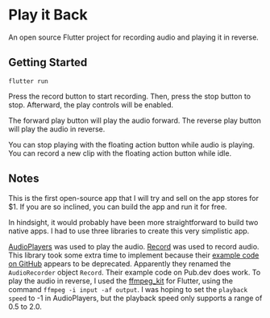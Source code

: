 # Play it Back

An open source Flutter project for recording audio and playing it in reverse.

## Getting Started
```
flutter run
```

Press the record button to start recording.
Then, press the stop button to stop.
Afterward, the play controls will be enabled.

The forward play button will play the audio forward.
The reverse play button will play the audio in reverse.

You can stop playing with the floating action button while audio is playing.
You can record a new clip with the floating action button while idle.

## Notes

This is the first open-source app that I will try and sell on the app stores for $1.
If you are so inclined, you can build the app and run it for free.

In hindsight, it would probably have been more straightforward to build two native apps.
I had to use three libraries to create this very simplistic app.

<a href="https://pub.dev/packages/audioplayers">AudioPlayers</a> was used to play the audio.
<a href="https://pub.dev/packages/record/example">Record</a> was used to record audio. This library took some extra time to implement because their <a href="https://pub.dev/packages/record/example https://github.com/llfbandit/record">example code on GitHub</a> appears to be deprecated. Apparently they renamed the `AudioRecorder` object `Record`. Their example code on Pub.dev does work.
To play the audio in reverse, I used the <a href="https://pub.dev/packages/ffmpeg_kit_flutter">ffmpeg_kit</a> for Flutter, using the command `ffmpeg -i input -af output`. I was hoping to set the `playback speed` to -1 in AudioPlayers, but the playback speed only supports a range of 0.5 to 2.0.